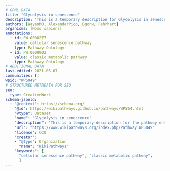 ```yaml
---
# GPML DATA
title: "Glycolysis in senescence"
description: "This is a temporary description for Glycolysis in senescence"
authors: [WayanM0, AlexanderPico, Egonw, Fehrhart]
organisms: [Homo sapiens]
annotations:
  - id: PW:0000277
    value: cellular senescence pathway
    type: Pathway Ontology
  - id: PW:0000002
    value: classic metabolic pathway
    type: Pathway Ontology
# ADDITIONAL DATA
last-edited: 2021-06-07
communities: []
wpid: "WP5049"
# STRUCTURED METADATA FOR SEO
seo:
  type: CreativeWork
schema-jsonld:
  - "@context": https://schema.org/
    "@id": https://wikipathways.github.io/pathways/WP554.html
    "@type": Dataset
    "name": "Glycolysis in senescence"
    "description": "This is a temporary description for the pathway entitled: Glycolysis in senescence"
    "url": "https://www.wikipathways.org/index.php/Pathway:WP5049"
    "license": CC0
    "creator":
    - "@type": Organization
      "name": "WikiPathways"
    "keywords": [
      "cellular senescence pathway", "classic metabolic pathway",
      ]
---
```

